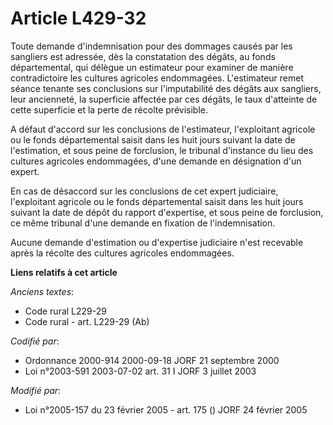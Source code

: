 # Article L429-32

Toute demande d'indemnisation pour des dommages causés par les sangliers est adressée, dès la constatation des dégâts, au
fonds départemental, qui délègue un estimateur pour examiner de manière contradictoire les cultures agricoles endommagées.
L'estimateur remet séance tenante ses conclusions sur l'imputabilité des dégâts aux sangliers, leur ancienneté, la superficie
affectée par ces dégâts, le taux d'atteinte de cette superficie et la perte de récolte prévisible.

A défaut d'accord sur les conclusions de l'estimateur, l'exploitant agricole ou le fonds départemental saisit dans les huit
jours suivant la date de l'estimation, et sous peine de forclusion, le tribunal d'instance du lieu des cultures agricoles
endommagées, d'une demande en désignation d'un expert.

En cas de désaccord sur les conclusions de cet expert judiciaire, l'exploitant agricole ou le fonds départemental saisit dans
les huit jours suivant la date de dépôt du rapport d'expertise, et sous peine de forclusion, ce même tribunal d'une demande
en fixation de l'indemnisation.

Aucune demande d'estimation ou d'expertise judiciaire n'est recevable après la récolte des cultures agricoles endommagées.

**Liens relatifs à cet article**

_Anciens textes_:

  - Code rural L229-29
  - Code rural - art. L229-29 (Ab)

_Codifié par_:

  - Ordonnance 2000-914 2000-09-18 JORF 21 septembre 2000
  - Loi n°2003-591 2003-07-02 art. 31 I JORF 3 juillet 2003

_Modifié par_:

  - Loi n°2005-157 du 23 février 2005 - art. 175 () JORF 24 février 2005

